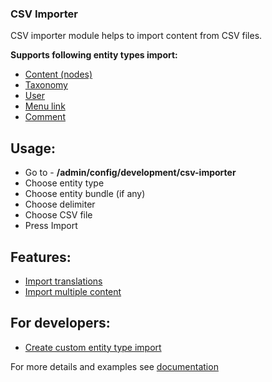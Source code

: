 ### CSV Importer

CSV importer module helps to import content from CSV files. 

<strong>Supports following entity types import: </strong>

<ul>
  <li><a target="_blank" href="https://www.drupal.org/docs/8/modules/csv-importer/examples">Content (nodes)</a></li>
  <li><a target="_blank" href="https://www.drupal.org/docs/8/modules/csv-importer/examples">Taxonomy</a></li>
  <li><a target="_blank" href="https://www.drupal.org/docs/8/modules/csv-importer/examples">User</a> </li>
  <li><a target="_blank" href="https://www.drupal.org/docs/8/modules/csv-importer/import-menu-link-content">Menu link</a></li>
  <li><a target="_blank" href="https://www.drupal.org/docs/8/modules/csv-importer/import-comment">Comment</a></li>
</ul>

<h2>Usage:</h2>

<ul>
  <li>Go to - <strong>/admin/config/development/csv-importer</strong></li>
  <li>Choose entity type</li>
  <li>Choose entity bundle (if any)</li>
  <li>Choose delimiter</li>
  <li>Choose CSV file</li>
  <li>Press Import</li>
</ul>

<h2>Features:</h2>
<ul>
  <li><a target="_blank" href="https://www.drupal.org/docs/8/modules/csv-importer/import-translations">Import translations</a></li>
  <li><a target="_blank" href="https://www.drupal.org/docs/8/modules/csv-importer/import-multiple-content">Import multiple content</a></li>
</ul>

<h2>For developers:</h2>
<ul>
  <li><a href="https://www.drupal.org/docs/8/modules/csv-importer/create-custom-entity-type-import">Create custom entity type import</a></li>
</ul>

For more details and examples see <a target="_blank" href="https://www.drupal.org/docs/8/modules/csv-importer">documentation</a>
